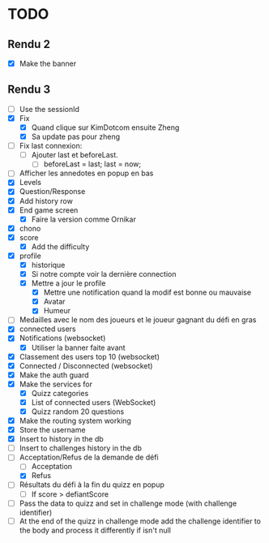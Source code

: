 # TODO

## Rendu 2

- [x] Make the banner

## Rendu 3

- [ ] Use the sessionId
- [x] Fix
  - [x] Quand clique sur KimDotcom ensuite Zheng
  - [x] Sa update pas pour zheng
- [ ] Fix last connexion:
  - [ ] Ajouter last et beforeLast.
    - [ ] beforeLast = last; last = now;
- [ ] Afficher les annedotes en popup en bas
- [x] Levels
- [x] Question/Response
- [x] Add history row
- [x] End game screen
  - [x] Faire la version comme Ornikar
- [x] chono
- [x] score
  - [x] Add the difficulty
- [x] profile
  - [x] historique
  - [x] Si notre compte voir la dernière connection
  - [x] Mettre a jour le profile
    - [x] Mettre une notification quand la modif est bonne ou mauvaise
    - [x] Avatar
    - [x] Humeur
- [ ] Medailles avec le nom des joueurs et le joueur gagnant du défi en gras
- [x] connected users
- [x] Notifications (websocket)
  - [x] Utiliser la banner faite avant
- [x] Classement des users top 10 (websocket)
- [x] Connected / Disconnected (websocket)
- [x] Make the auth guard
- [x] Make the services for
  - [x] Quizz categories
  - [x] List of connected users (WebSocket)
  - [x] Quizz random 20 questions
- [x] Make the routing system working
- [x] Store the username
- [x] Insert to history in the db
- [ ] Insert to challenges history in the db
- [ ] Acceptation/Refus de la demande de défi
  - [ ] Acceptation
  - [x] Refus
- [ ] Résultats du défi à la fin du quizz en popup
  - [ ] If score > defiantScore
- [ ] Pass the data to quizz and set in challenge mode (with challenge identifier)
- [ ] At the end of the quizz in challenge mode add the challenge identifier to the body and process it differently if isn't null
